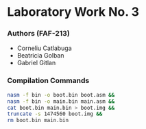 # Laboratory Work No. 3 

### Authors (FAF-213)
* Corneliu Catlabuga
* Beatricia Golban
* Gabriel Gitlan

### Compilation Commands
```bash
nasm -f bin -o boot.bin boot.asm && 
nasm -f bin -o main.bin main.asm && 
cat boot.bin main.bin > boot.img && 
truncate -s 1474560 boot.img && 
rm boot.bin main.bin
```

